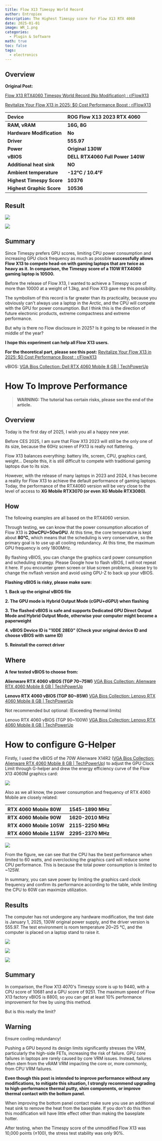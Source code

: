 ```yaml
---
title: Flow X13 Timespy World Record
author: Entropiex
description: The Highest Timespy score for Flow X13 RTX 4060
date: 2025-01-01
image: WR_1.png
categories:
  - Plugin & Software
math: true
toc: false
tags:
  - electronics
---
```

## Overview

**Original Post:**

[Flow X13 RTX4060 Timespy World Record (No Modification) : r/FlowX13](https://www.reddit.com/r/FlowX13/comments/1hret5p/flow_x13_rtx4060_timespy_world_record_no/)

[Revitalize Your Flow X13 in 2025: $0 Cost Performance Boost : r/FlowX13](https://www.reddit.com/r/FlowX13/comments/1hrdlmd/revitalize_your_flow_x13_in_2025_0_cost/)

|Device|ROG Flow X13 2023 RTX 4060|
|:-|:-|
|**RAM, vRAM**|**16G, 8G**|
|**Hardware Modification**|**No**|
|**Driver**|**555.97**|
|**Power**|**Original 130W**|
|**vBIOS**|**DELL RTX4060 Full Power 140W**|
|**Additional heat sink**|**NO**|
|**Ambient temperature**|**-12℃ / 10.4℉**|
|**Highest Timespy Score**|**10376**|
|**Highest Graphic Score**|**10536**|

## Result

![](post/World%20Record%20Timespy/WR_1.png)

![](WR_2.png)
## Summary

Since Timespy prefers GPU scores, limiting CPU power consumption and increasing GPU clock frequency as much as possible **successfully allows Flow X13 to compete head-on with gaming laptops that are twice as heavy as it.** **In comparison, the Timespy score of a 110W RTX4060 gaming laptop is 10500.**

Before the release of Flow X13, I wanted to achieve a Timespy score of more than 10000 at a weight of 1.3kg, and Flow X13 gave me this possibility.

The symbolism of this record is far greater than its practicality, because you obviously can't always use a laptop in the Arctic, and the CPU will compete with the GPU for power consumption. But I think this is the direction of future electronic products, extreme compactness and extreme performance.

But why is there no Flow disclosure in 2025? Is it going to be released in the middle of the year?

**I hope this experiment can help all Flow X13 users.**

**For the theoretical part, please see this post:** [Revitalize Your Flow X13 in 2025: $0 Cost Performance Boost : r/FlowX13](https://www.reddit.com/r/FlowX13/comments/1hrdlmd/revitalize_your_flow_x13_in_2025_0_cost/)

vBIOS: [VGA Bios Collection: Dell RTX 4060 Mobile 8 GB | TechPowerUp](https://www.techpowerup.com/vgabios/258363/258363)

# How To Improve Performance

>**WARNING: The tutorial has certain risks, please see the end of the article.**
## Overview

Today is the first day of 2025, I wish you all a happy new year.

Before CES 2025, I am sure that Flow X13 2023 will still be the only one of its size, because the 60Hz screen of PX13 is really not flattering.

Flow X13 balances everything: battery life, screen, CPU, graphics card, weight... Despite this, it is still difficult to compete with traditional gaming laptops due to its size.

However, with the release of many laptops in 2023 and 2024, it has become a reality for Flow X13 to achieve the default performance of gaming laptops. Today, the performance of the RTX4060 version will be very close to the level of access to **XG Mobile RTX3070  (or even XG Mobile RTX3080)**.

## How

The following examples are all based on the RTX4060 version.

Through testing, we can know that the power consumption allocation of Flow X13 is **20wCPU+50wGPU**. At this time, the core temperature is kept about **80℃,** which means that the scheduling is very conservative, so the primary goal is to use up all cooling redundancy. At this time, the maximum GPU frequency is only 1800MHz.

By flashing vBIOS, you can change the graphics card power consumption and scheduling strategy. Please Google how to flash vBIOS, I will not repeat it here. If you encounter green screen or blue screen problems, please try to change the nvflash version and avoid using GPU-Z to back up your vBIOS.

**Flashing vBIOS is risky, please make sure:**

**1. Back up the original vBIOS file**

**2. The GPU mode is Hybrid Output Mode (cGPU+dGPU) when flashing**

**3. The flashed vBIOS is safe and supports Dedicated GPU Direct Output Mode and Hybrid Output Mode, otherwise your computer might become a paperweight**

**4. vBIOS Device ID is "10DE 28E0" (Check your original device ID and choose vBIOS with same ID)**

**5. Reinstall the correct driver**

## Where

**A few tested vBIOS to choose from:**

**Alienware RTX 4060 vBIOS (TGP 70\~75W)** [VGA Bios Collection: Alienware RTX 4060 Mobile 8 GB | TechPowerUp](https://www.techpowerup.com/vgabios/265890/265890)

**Lenovo RTX 4060 vBIOS (TGP 80\~85W)** [VGA Bios Collection: Lenovo RTX 4060 Mobile 8 GB | TechPowerUp](https://www.techpowerup.com/vgabios/260488/260488)

Not recommended but optional: (Exceeding thermal limits)

Lenovo RTX 4060 vBIOS (TGP 90\~100W) [VGA Bios Collection: Lenovo RTX 4060 Mobile 8 GB | TechPowerUp](https://www.techpowerup.com/vgabios/259213/259213)

# How to configure G-Helper

Firstly, I used the vBIOS of the 70W Alienware X14R2 ([VGA Bios Collection: Alienware RTX 4060 Mobile 8 GB | TechPowerUp](https://www.techpowerup.com/vgabios/265890/265890)) to adjust the GPU Clock Limit through G-helper and drew the energy efficiency curve of the Flow X13 4060M graphics card:

![](T_1.png)

Also as we all know, the power consumption and frequency of RTX 4060 Mobile are closely related:

|RTX 4060 Mobile 80W|1545-1890 MHz|
|:-|:-|
|**RTX 4060 Mobile 90W**|**1620-2010 MHz**|
|**RTX 4060 Mobile 105W**|**2115-2250 MHz**|
|**RTX 4060 Mobile 115W**|**2295-2370 MHz**|

![](T_2.png)

From the figure, we can see that the CPU has the best performance when limited to 60 watts, and overclocking the graphics card will reduce some CPU performance. This is because the total power consumption is limited to \~125W.

In summary, you can save power by limiting the graphics card clock frequency and confirm its performance according to the table, while limiting the CPU to 60W can maximize utilization.

## Results

The computer has not undergone any hardware modification, the test date is January 1, 2025, 130W original power supply, and the driver version is 555.97. The test environment is room temperature 20\~25 ℃, and the computer is placed on a laptop stand to raise it.

![](T_3.png)

![](T_4.png)

![](T_5.png)

## Summary

In comparison, the Flow X13 4070's Timespy score is up to 9440, with a CPU score of 10681 and a GPU score of 9251. The maximum speed of Flow X13 factory vBIOS is 8800, so you can get at least 10% performance improvement for free by using this method.

But is this really the limit?

## Warning

Ensure cooling redundancy!

Pushing a GPU beyond its design limits significantly stresses the VRM, particularly the high-side FETs, increasing the risk of failure. GPU core failures in laptops are rarely caused by core VRM issues. Instead, failures often stem from the vRAM VRM impacting the core or, more commonly, from CPU VRM failures.

**Even though this post is intended to improve performance without any modifications, to mitigate this situation, I strongly recommend upgrading to high-performance thermal putty, shim components, or improve thermal contact with the bottom panel.**

When improving the bottom panel contact make sure you use an additional heat sink to remove the heat from the baseplate. If you don't do this then this modification will have little effect other than making the baseplate hotter.

After testing, when the Timespy score of the unmodified Flow X13 was 10,000 points (±100), the stress test stability was only 90%.

